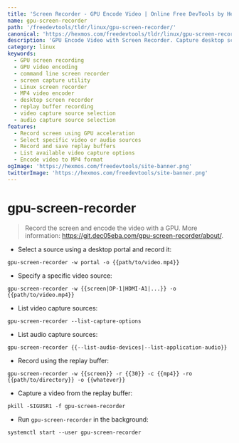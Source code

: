 ```yaml
---
title: 'Screen Recorder - GPU Encode Video | Online Free DevTools by Hexmos'
name: gpu-screen-recorder
path: '/freedevtools/tldr/linux/gpu-screen-recorder/'
canonical: 'https://hexmos.com/freedevtools/tldr/linux/gpu-screen-recorder/'
description: 'GPU Encode Video with Screen Recorder. Capture desktop screen using GPU acceleration. Optimize video recording process for performance with minimal configuration. Free online tool, no registration required.'
category: linux
keywords:
  - GPU screen recording
  - GPU video encoding
  - command line screen recorder
  - screen capture utility
  - Linux screen recorder
  - MP4 video encoder
  - desktop screen recorder
  - replay buffer recording
  - video capture source selection
  - audio capture source selection
features:
  - Record screen using GPU acceleration
  - Select specific video or audio sources
  - Record and save replay buffers
  - List available video capture options
  - Encode video to MP4 format
ogImage: 'https://hexmos.com/freedevtools/site-banner.png'
twitterImage: 'https://hexmos.com/freedevtools/site-banner.png'
---
```


# gpu-screen-recorder

> Record the screen and encode the video with a GPU.
> More information: <https://git.dec05eba.com/gpu-screen-recorder/about/>.

- Select a source using a desktop portal and record it:

`gpu-screen-recorder -w portal -o {{path/to/video.mp4}}`

- Specify a specific video source:

`gpu-screen-recorder -w {{screen|DP-1|HDMI-A1|...}} -o {{path/to/video.mp4}}`

- List video capture sources:

`gpu-screen-recorder --list-capture-options`

- List audio capture sources:

`gpu-screen-recorder {{--list-audio-devices|--list-application-audio}}`

- Record using the replay buffer:

`gpu-screen-recorder -w {{screen}} -r {{30}} -c {{mp4}} -ro {{path/to/directory}} -o {{whatever}}`

- Capture a video from the replay buffer:

`pkill -SIGUSR1 -f gpu-screen-recorder`

- Run `gpu-screen-recorder` in the background:

`systemctl start --user gpu-screen-recorder`
